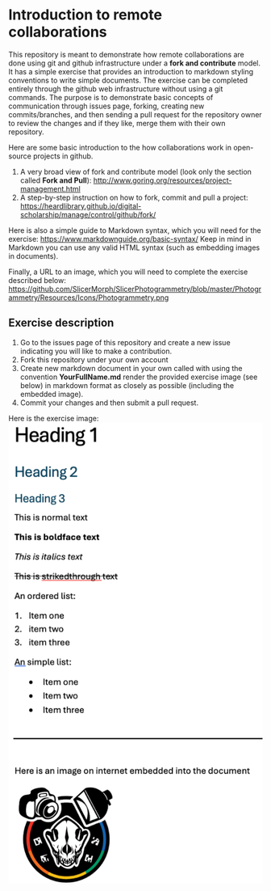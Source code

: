 # Introduction to remote collaborations
This repository is meant to demonstrate how remote collaborations are done using git and github infrastructure under a **fork and contribute** model. It has a simple exercise that provides an introduction to markdown styling conventions to write simple documents. The exercise can be completed entirely through the github web infrastructure without using a git commands. The purpose is to demonstrate basic concepts of communication through issues page, forking, creating new commits/branches, and then sending a pull request for the repository owner to review the changes and if they like, merge them with their own repository. 

Here are some basic introduction to the how collaborations work in open-source projects in github. 
1. A very broad view of fork and contribute model (look only the section called **Fork and Pull**): http://www.goring.org/resources/project-management.html
2. A step-by-step instruction on how to fork, commit and pull a project: https://heardlibrary.github.io/digital-scholarship/manage/control/github/fork/

Here is also a simple guide to Markdown syntax, which you will need for the exercise: https://www.markdownguide.org/basic-syntax/
Keep in mind in Markdown you can use any valid HTML syntax (such as embedding images in documents). 

Finally, a URL to an image, which you will need to complete the exercise described below: https://github.com/SlicerMorph/SlicerPhotogrammetry/blob/master/Photogrammetry/Resources/Icons/Photogrammetry.png

## Exercise description
1. Go to the issues page of this repository and create a new issue indicating you will like to make a contribution.
2. Fork this repository under your own account
3. Create new markdown document in your own called with using the convention **YourFullName.md** render the provided exercise image (see below) in markdown format as closely as possible (including the embedded image).
4. Commit your changes and then submit a pull request.

Here is the exercise image:
<img src="./exercise.png" width=600>
